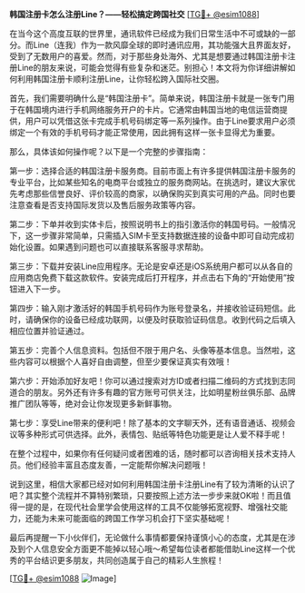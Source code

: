 **韩国注册卡怎么注册Line？——轻松搞定跨国社交** [[TG💪+ @esim1088](https://t.me/s/esim1088)]

在当今这个高度互联的世界里，通讯软件已经成为我们日常生活中不可或缺的一部分。而Line（连我）作为一款风靡全球的即时通讯应用，其功能强大且界面友好，受到了无数用户的喜爱。然而，对于那些身处海外、尤其是想要通过韩国注册卡注册Line的朋友来说，可能会觉得有些复杂和迷茫。别担心！本文将为你详细讲解如何利用韩国注册卡顺利注册Line，让你轻松跨入国际社交圈。

首先，我们需要明确什么是“韩国注册卡”。简单来说，韩国注册卡就是一张专门用于在韩国境内进行手机网络服务开户的卡片。它通常由韩国当地的电信运营商提供，用户可以凭借这张卡完成手机号码绑定等一系列操作。由于Line要求用户必须绑定一个有效的手机号码才能正常使用，因此拥有这样一张卡显得尤为重要。

那么，具体该如何操作呢？以下是一个完整的步骤指南：

第一步：选择合适的韩国注册卡服务商。目前市面上有许多提供韩国注册卡服务的专业平台，比如某些知名的电商平台或独立的服务商网站。在挑选时，建议大家优先考虑那些信誉良好、评价较高的商家，以确保购买到真实可用的产品。同时也要注意查看是否支持国际发货以及售后服务政策等内容。

第二步：下单并收到实体卡后，按照说明书上的指引激活你的韩国号码。一般情况下，这一步骤非常简单，只需插入SIM卡至支持数据连接的设备中即可自动完成初始化设置。如果遇到问题也可以直接联系客服寻求帮助。

第三步：下载并安装Line应用程序。无论是安卓还是iOS系统用户都可以从各自的应用商店免费下载这款软件。安装完成后打开程序，并点击右下角的“开始使用”按钮进入下一步。

第四步：输入刚才激活好的韩国手机号码作为账号登录名，并接收验证码短信。此时，请确保你的设备已经成功联网，以便及时获取验证码信息。收到代码之后填入相应位置并验证通过。

第五步：完善个人信息资料。包括但不限于用户名、头像等基本信息。当然啦，这些内容可以根据个人喜好自由调整，但至少要保证真实有效哦！

第六步：开始添加好友吧！你可以通过搜索对方ID或者扫描二维码的方式找到志同道合的朋友。另外还有许多有趣的官方账号可供关注，比如明星粉丝俱乐部、品牌推广团队等等，绝对会让你发现更多新鲜事物。

第七步：享受Line带来的便利吧！除了基本的文字聊天外，还有语音通话、视频会议等多种形式可供选择。此外，表情包、贴纸等特色功能更是让人爱不释手呢！

在整个过程中，如果你有任何疑问或者困难的话，随时都可以咨询相关技术支持人员。他们经验丰富且态度友善，一定能帮你解决问题哦！

说到这里，相信大家都已经对如何利用韩国注册卡注册Line有了较为清晰的认识了吧？其实整个流程并不算特别繁琐，只要按照上述方法一步步来就OK啦！而且值得一提的是，在现代社会里学会使用这样的工具不仅能够拓宽视野、增强社交能力，还能为未来可能面临的跨国工作学习机会打下坚实基础呢！

最后再提醒一下小伙伴们，无论做什么事情都要保持谨慎小心的态度，尤其是在涉及到个人信息安全方面更不能掉以轻心哦～希望每位读者都能借助Line这样一个优秀的平台结识更多朋友，共同创造属于自己的精彩人生旅程！

[[TG💪+ @esim1088](https://t.me/s/esim1088) ![Image](https://i.postimg.cc/4NQfJmqS/Snipaste-2025-05-13-00-14-12.png)]